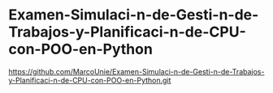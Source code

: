 # Examen-Simulaci-n-de-Gesti-n-de-Trabajos-y-Planificaci-n-de-CPU-con-POO-en-Python
https://github.com/MarcoUnie/Examen-Simulaci-n-de-Gesti-n-de-Trabajos-y-Planificaci-n-de-CPU-con-POO-en-Python.git

